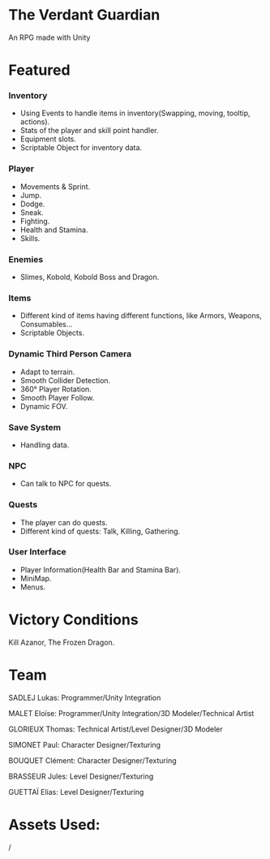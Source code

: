 # The Verdant Guardian
 An RPG made with Unity

# Featured
### Inventory
 - Using Events to handle items in inventory(Swapping, moving, tooltip, actions).
 - Stats of the player and skill point handler.
 - Equipment slots.
 - Scriptable Object for inventory data.

### Player
 - Movements & Sprint.
 - Jump.
 - Dodge.
 - Sneak.
 - Fighting.
 - Health and Stamina.
 - Skills.

### Enemies
 - Slimes, Kobold, Kobold Boss and Dragon.

### Items
 - Different kind of items having different functions, like Armors, Weapons, Consumables...
 - Scriptable Objects.

### Dynamic Third Person Camera
 - Adapt to terrain.
 - Smooth Collider Detection.
 - 360° Player Rotation.
 - Smooth Player Follow.
 - Dynamic FOV.

### Save System
 - Handling data.

### NPC
 - Can talk to NPC for quests.

### Quests
 - The player can do quests.
 - Different kind of quests: Talk, Killing, Gathering.

### User Interface
 - Player Information(Health Bar and Stamina Bar).
 - MiniMap.
 - Menus.

# Victory Conditions
 Kill Azanor, The Frozen Dragon.

# Team
 SADLEJ Lukas: Programmer/Unity Integration

 MALET Eloïse: Programmer/Unity Integration/3D Modeler/Technical Artist

 GLORIEUX Thomas: Technical Artist/Level Designer/3D Modeler

 SIMONET Paul: Character Designer/Texturing

 BOUQUET Clément: Character Designer/Texturing

 BRASSEUR Jules: Level Designer/Texturing

 GUETTAÏ Elias: Level Designer/Texturing

# Assets Used:
 /
